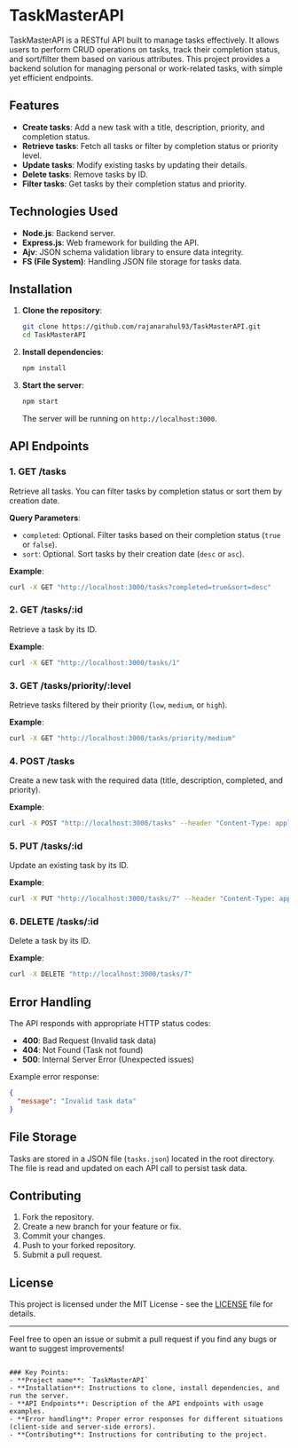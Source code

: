 # TaskMasterAPI

TaskMasterAPI is a RESTful API built to manage tasks effectively. It allows users to perform CRUD operations on tasks, track their completion status, and sort/filter them based on various attributes. This project provides a backend solution for managing personal or work-related tasks, with simple yet efficient endpoints.

## Features

- **Create tasks**: Add a new task with a title, description, priority, and completion status.
- **Retrieve tasks**: Fetch all tasks or filter by completion status or priority level.
- **Update tasks**: Modify existing tasks by updating their details.
- **Delete tasks**: Remove tasks by ID.
- **Filter tasks**: Get tasks by their completion status and priority.

## Technologies Used

- **Node.js**: Backend server.
- **Express.js**: Web framework for building the API.
- **Ajv**: JSON schema validation library to ensure data integrity.
- **FS (File System)**: Handling JSON file storage for tasks data.

## Installation

1. **Clone the repository**:
   ```bash
   git clone https://github.com/rajanarahul93/TaskMasterAPI.git
   cd TaskMasterAPI
   ```

2. **Install dependencies**:
   ```bash
   npm install
   ```

3. **Start the server**:
   ```bash
   npm start
   ```
   The server will be running on `http://localhost:3000`.

## API Endpoints

### 1. **GET /tasks**
Retrieve all tasks. You can filter tasks by completion status or sort them by creation date.

**Query Parameters**:
- `completed`: Optional. Filter tasks based on their completion status (`true` or `false`).
- `sort`: Optional. Sort tasks by their creation date (`desc` or `asc`).

**Example**:
```bash
curl -X GET "http://localhost:3000/tasks?completed=true&sort=desc"
```

### 2. **GET /tasks/:id**
Retrieve a task by its ID.

**Example**:
```bash
curl -X GET "http://localhost:3000/tasks/1"
```

### 3. **GET /tasks/priority/:level**
Retrieve tasks filtered by their priority (`low`, `medium`, or `high`).

**Example**:
```bash
curl -X GET "http://localhost:3000/tasks/priority/medium"
```

### 4. **POST /tasks**
Create a new task with the required data (title, description, completed, and priority).

**Example**:
```bash
curl -X POST "http://localhost:3000/tasks" --header "Content-Type: application/json" --data '{"id":"7","title":"Task 7","description":"This is task 7","completed":false,"priority":"medium"}'
```

### 5. **PUT /tasks/:id**
Update an existing task by its ID.

**Example**:
```bash
curl -X PUT "http://localhost:3000/tasks/7" --header "Content-Type: application/json" --data '{"title":"Updated Task 7","description":"Updated description","completed":true,"priority":"high"}'
```

### 6. **DELETE /tasks/:id**
Delete a task by its ID.

**Example**:
```bash
curl -X DELETE "http://localhost:3000/tasks/7"
```

## Error Handling

The API responds with appropriate HTTP status codes:
- **400**: Bad Request (Invalid task data)
- **404**: Not Found (Task not found)
- **500**: Internal Server Error (Unexpected issues)

Example error response:
```json
{
  "message": "Invalid task data"
}
```

## File Storage

Tasks are stored in a JSON file (`tasks.json`) located in the root directory. The file is read and updated on each API call to persist task data.

## Contributing

1. Fork the repository.
2. Create a new branch for your feature or fix.
3. Commit your changes.
4. Push to your forked repository.
5. Submit a pull request.

## License

This project is licensed under the MIT License - see the [LICENSE](LICENSE) file for details.

---

Feel free to open an issue or submit a pull request if you find any bugs or want to suggest improvements!

```

### Key Points:
- **Project name**: `TaskMasterAPI`
- **Installation**: Instructions to clone, install dependencies, and run the server.
- **API Endpoints**: Description of the API endpoints with usage examples.
- **Error handling**: Proper error responses for different situations (client-side and server-side errors).
- **Contributing**: Instructions for contributing to the project.